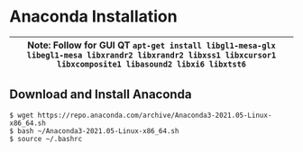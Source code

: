 # Anaconda Installation

|  Note: Follow for GUI QT ```apt-get install libgl1-mesa-glx libegl1-mesa libxrandr2 libxrandr2 libxss1 libxcursor1 libxcomposite1 libasound2 libxi6 libxtst6``` |
| --- |

## Download and Install Anaconda
```shell
$ wget https://repo.anaconda.com/archive/Anaconda3-2021.05-Linux-x86_64.sh
$ bash ~/Anaconda3-2021.05-Linux-x86_64.sh
$ source ~/.bashrc
```
